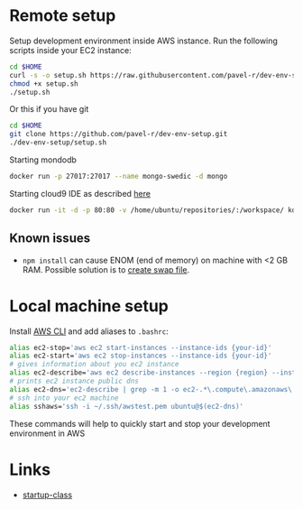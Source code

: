 # Remote setup
Setup development environment inside AWS instance. Run the following scripts inside your EC2 instance:
```bash
cd $HOME
curl -s -o setup.sh https://raw.githubusercontent.com/pavel-r/dev-env-setup/master/setup.sh
chmod +x setup.sh
./setup.sh
```
Or this if you have git
```bash
cd $HOME
git clone https://github.com/pavel-r/dev-env-setup.git
./dev-env-setup/setup.sh
```
Starting mondodb
```bash
docker run -p 27017:27017 --name mongo-swedic -d mongo
```
Starting cloud9 IDE as described [here](https://github.com/kdelfour/cloud9-docker)
```bash
docker run -it -d -p 80:80 -v /home/ubuntu/repositories/:/workspace/ kdelfour/cloud9-docker
```
## Known issues

* `npm install` can cause ENOM (end of memory) on machine with <2 GB RAM. Possible solution is to [create swap file](https://www.digitalocean.com/community/tutorials/how-to-add-swap-on-ubuntu-14-04).

# Local machine setup
Install [AWS CLI](https://aws.amazon.com/cli/) and add aliases to `.bashrc`:
```bash
alias ec2-stop='aws ec2 start-instances --instance-ids {your-id}'
alias ec2-start='aws ec2 stop-instances --instance-ids {your-id}'
# gives information about you ec2 instance
alias ec2-describe='aws ec2 describe-instances --region {region} --instance-ids {your-id}'
# prints ec2 instance public dns
alias ec2-dns='ec2-describe | grep -m 1 -o ec2-.*\.compute\.amazonaws\.com'
# ssh into your ec2 machine
alias sshaws='ssh -i ~/.ssh/awstest.pem ubuntu@$(ec2-dns)'
```
These commands will help to quickly start and stop your development environment in AWS

# Links
* [startup-class](https://github.com/startup-class/setup)
